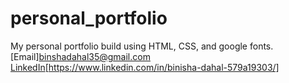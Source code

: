 # personal_portfolio
My personal  portfolio build using HTML, CSS, and google fonts.
<br>
[Email][binshadahal35@gmail.com](binishadahal35@gmail.com)
<br>
[LinkedIn](https://www.linkedin.com/in/binisha-dahal-579a19303/)[https://www.linkedin.com/in/binisha-dahal-579a19303/]

